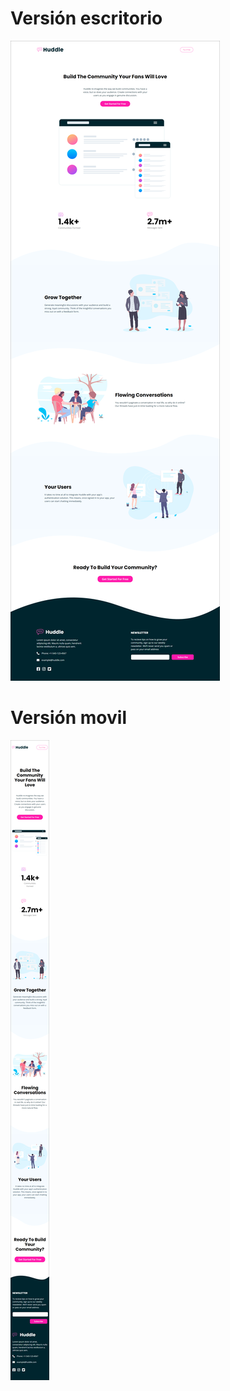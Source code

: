 <h1>Versión escritorio</h1>
<img src="/src/assets/images/desktop.png">

<h1>Versión movil</h1>
<img src="/src/assets/images/mobile.png">
